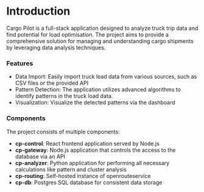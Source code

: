 # Introduction

Cargo Pilot is a full-stack application designed to analyze truck trip data and find potential for load optimisation. The project aims to provide a comprehensive solution for managing and understanding cargo shipments by leveraging data analysis techniques.

### Features

* Data Import: Easily import truck load data from various sources, such as CSV files or the provided API
* Pattern Detection: The application utilizes advanced algorithms to identify patterns in the truck load data.
* Visualization: Visualize the detected patterns via the dashboard

### Components

The project consists of multiple components:

* **cp-control**: React frontend application served by Node.js
* **cp-gateway**: Node.js application that controls the access to the database via an API
* **cp-analyzer**: Python application for performing all necessary calculations like pattern and cluster analysis
* **cp-routing**: Self-hosted instance of openrouteservice
* **cp-db**: Postgres SQL database for consistent data storage
